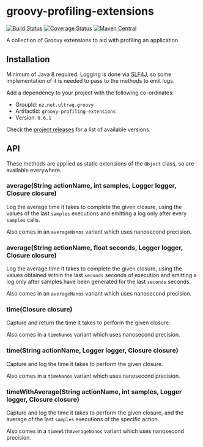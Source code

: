 
groovy-profiling-extensions
===========================

[![Build Status](https://github.com/ultraq/groovy-profiling-extensions/actions/workflows/build.yml/badge.svg)](https://github.com/ultraq/groovy-profiling-extensions/actions)
[![Coverage Status](https://coveralls.io/repos/github/ultraq/profiling-extensions/badge.svg?branch=main)](https://coveralls.io/github/ultraq/profiling-extensions?branch=main)
[![Maven Central](https://img.shields.io/maven-central/v/nz.net.ultraq.groovy/groovy-profiling-extensions.svg?maxAge=3600)](http://search.maven.org/#search|ga|1|g%3A%22nz.net.ultraq.groovy%22%20AND%20a%3A%22groovy-profiling-extensions%22)

A collection of Groovy extensions to aid with profiling an application.


Installation
------------

Minimum of Java 8 required.  Logging is done via [SLF4J](http://www.slf4j.org/),
so some implementation of it is needed to pass to the methods to emit logs.

Add a dependency to your project with the following co-ordinates:

 - GroupId: `nz.net.ultraq.groovy`
 - ArtifactId: `groovy-profiling-extensions`
 - Version: `0.6.1`

Check the [project releases](https://github.com/ultraq/groovy-profiling-extensions/releases)
for a list of available versions.


API
---

These methods are applied as static extensions of the `Object` class, so are
available everywhere.

### average(String actionName, int samples, Logger logger, Closure closure)

Log the average time it takes to complete the given closure, using the values of
the last `samples` executions and emitting a log only after every `samples`
calls.

Also comes in an `averageNanos` variant which uses nanosecond precision.

### average(String actionName, float seconds, Logger logger, Closure closure)

Log the average time it takes to complete the given closure, using the values
obtained within the last `seconds` seconds of execution and emitting a log only
after samples have been generated for the last `seconds` seconds.

Also comes in an `averageNanos` variant which uses nanosecond precision.

### time(Closure closure)

Capture and return the time it takes to perform the given closure.

Also comes in a `timeNanos` variant which uses nanosecond precision.

### time(String actionName, Logger logger, Closure closure)

Capture and log the time it takes to perform the given closure.

Also comes in a `timeNanos` variant which uses nanosecond precision.

### timeWithAverage(String actionName, int samples, Logger logger, Closure closure)

Capture and log the time it takes to perform the given closure, and the average
of the last `samples` executions of the specific action.

Also comes in a `timeWithAverageNanos` variant which uses nanosecond precision.
